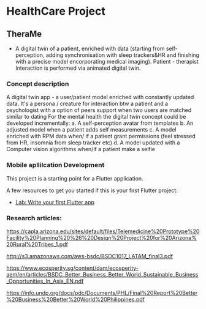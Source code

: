# HealthCare Project

## TheraMe 
- A digital twin of a patient, enriched with data (starting from self-perception, adding synchronisation with sleep trackers&HR and finishing with a precise model encorporating medical imaging). Patient - therapist Interaction is performed via animated digital twin.


### Concept description

A digital twin app - a user/patient model enriched with constantly updated data. 
It's a persona / creature for interaction btw a patient and a psychologist with a option of peers support when two users are matched similar to dating 
For the mental health the digital twin concept could be developed incrementally: 
a. A self-perception avatar from templates 
b. An adjusted model when a patient adds self measurements 
c. A model enriched with RPM data when/ if a patient grant permissions (feel stressed from HR, insomnia from sleep tracker etc) 
d. A model updated with a Computer vision algorithms when/if a patient make a selfie 

### Mobile apllilcation Development
This project is a starting point for a Flutter application.

A few resources to get you started if this is your first Flutter project:

- [Lab: Write your first Flutter app](https://flutter.dev/docs/get-started/codelab)


### Research articles:

https://capla.arizona.edu/sites/default/files/Telemedicine%20Prototype%20Facility%20Planning%20%26%20Design%20Project%20for%20Arizona%20Rural%20Tribes_1.pdf

http://s3.amazonaws.com/aws-bsdc/BSDC1017_LATAM_final3.pdf

https://www.ecosperity.sg/content/dam/ecosperity-aem/en/articles/BSDC_Better_Business_Better_World_Sustainable_Business_Opportunities_In_Asia_EN.pdf

https://info.undp.org/docs/pdc/Documents/PHL/Final%20Report%20Better%20Business%20Better%20World%20Philippines.pdf
